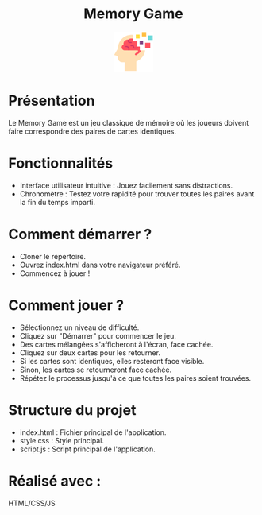 <!-- PROJECT LOGO -->
<h1 align="center">Memory Game</h1>
<div align="center">
  <img src="memory.png" alt="Logo" width="80" height="80">
</div>

# Présentation
Le Memory Game est un jeu classique de mémoire où les joueurs doivent faire correspondre des paires de cartes identiques.

# Fonctionnalités
- Interface utilisateur intuitive : Jouez facilement sans distractions.
- Chronomètre : Testez votre rapidité pour trouver toutes les paires avant la fin du temps imparti.

# Comment démarrer ?
- Cloner le répertoire.
- Ouvrez index.html dans votre navigateur préféré.
- Commencez à jouer !

# Comment jouer ?
- Sélectionnez un niveau de difficulté.
- Cliquez sur "Démarrer" pour commencer le jeu.
- Des cartes mélangées s'afficheront à l'écran, face cachée.
- Cliquez sur deux cartes pour les retourner.
- Si les cartes sont identiques, elles resteront face visible.
- Sinon, les cartes se retourneront face cachée.
- Répétez le processus jusqu'à ce que toutes les paires soient trouvées.

# Structure du projet
- index.html : Fichier principal de l'application.
- style.css : Style principal.
- script.js : Script principal de l'application.

# Réalisé avec :
HTML/CSS/JS
